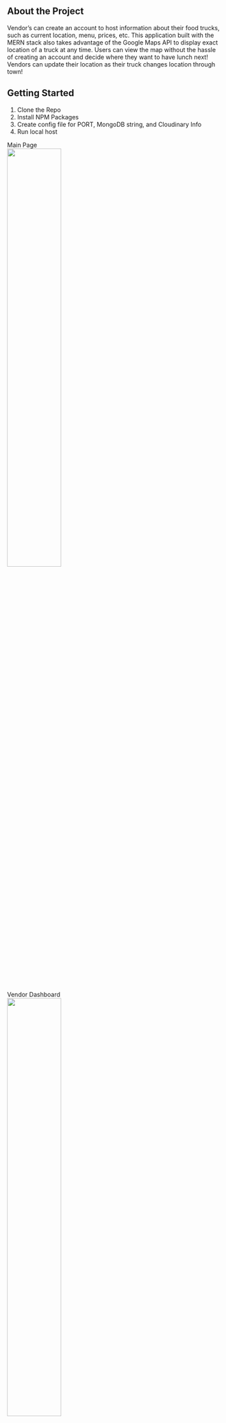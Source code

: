 ## About the Project

<p>Vendor’s can create an account to host information about their food trucks, such as current location, menu, prices, etc. This application built with the MERN stack also takes advantage of the Google Maps API to display exact location of a truck at any time. Users can view the map without the hassle of creating an account and decide where they want to have lunch next! Vendors can update their location as their truck changes location through town!</p>

## Getting Started
1. Clone the Repo
2. Install NPM Packages
3. Create config file for PORT, MongoDB string, and Cloudinary Info
4. Run local host

Main Page<br>
<img src="https://user-images.githubusercontent.com/101610922/212812600-3cbbb6ec-6ac9-4314-94b5-789275ce59c1.png" width="50%" height="auto">

Vendor Dashboard<br>
<img src="https://user-images.githubusercontent.com/101610922/212813933-44896bbe-d3bb-48dc-a392-32bb1586a7e2.gif" width="50%" height="auto">

Foodtruck Map courtesy of GoogleMap API<br>
<img src="https://user-images.githubusercontent.com/101610922/212814228-72be1953-7890-4283-a4de-11ff19bc4f2e.png" width="50%" height="auto">

List view of current trucks, inspired by Zillow list view<br>
<img src="https://user-images.githubusercontent.com/101610922/212815251-4b4232e7-3959-48b2-881b-eb5ddff9e095.gif" width="50%" height="auto">









